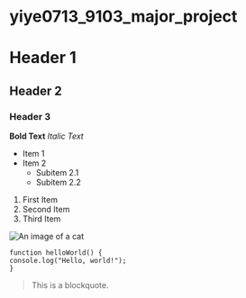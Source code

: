 # yiye0713_9103_major_project

# Header 1
## Header 2
### Header 3

**Bold Text** 
*Italic Text* 

- Item 1
- Item 2
  - Subitem 2.1
  - Subitem 2.2

1. First Item
2. Second Item
3. Third Item

![An image of a cat](https://placekitten.com/200/300)

```
function helloWorld() {
console.log("Hello, world!");
}
```

> This is a blockquote.